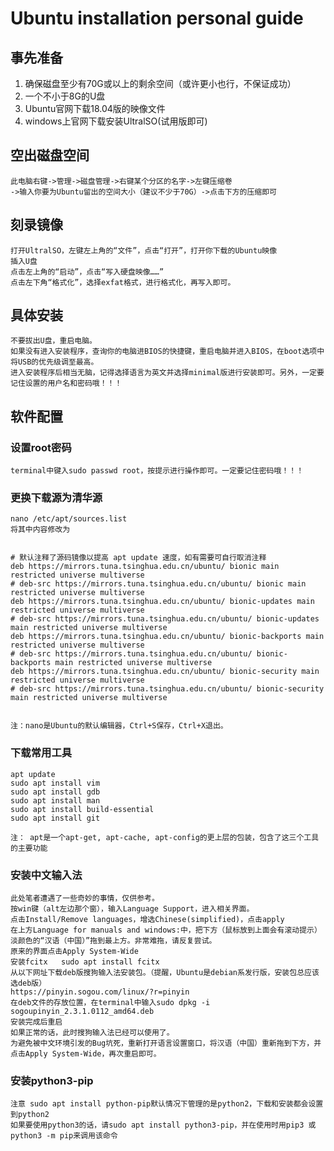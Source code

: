 # Ubuntu installation personal guide

## 事先准备
1. 确保磁盘至少有70G或以上的剩余空间（或许更小也行，不保证成功）
2. 一个不小于8G的U盘
3. Ubuntu官网下载18.04版的映像文件
4. windows上官网下载安装UltralSO(试用版即可)

## 空出磁盘空间
    此电脑右键->管理->磁盘管理->右键某个分区的名字->左键压缩卷
    ->输入你要为Ubuntu留出的空间大小（建议不少于70G）->点击下方的压缩即可

## 刻录镜像
    打开UltralSO，左键左上角的“文件”，点击“打开”，打开你下载的Ubuntu映像
    插入U盘
    点击左上角的“启动”，点击“写入硬盘映像……”
    点击左下角“格式化”，选择exfat格式，进行格式化，再写入即可。

## 具体安装
    不要拔出U盘，重启电脑。
    如果没有进入安装程序，查询你的电脑进BIOS的快捷键，重启电脑并进入BIOS，在boot选项中将USB的优先级调至最高。
    进入安装程序后相当无脑，记得选择语言为英文并选择minimal版进行安装即可。另外，一定要记住设置的用户名和密码哦！！！

## 软件配置
### 设置root密码
    terminal中键入sudo passwd root，按提示进行操作即可。一定要记住密码哦！！！

### 更换下载源为清华源
    nano /etc/apt/sources.list
    将其中内容修改为
    

    # 默认注释了源码镜像以提高 apt update 速度，如有需要可自行取消注释
    deb https://mirrors.tuna.tsinghua.edu.cn/ubuntu/ bionic main restricted universe multiverse
    # deb-src https://mirrors.tuna.tsinghua.edu.cn/ubuntu/ bionic main restricted universe multiverse
    deb https://mirrors.tuna.tsinghua.edu.cn/ubuntu/ bionic-updates main restricted universe multiverse
    # deb-src https://mirrors.tuna.tsinghua.edu.cn/ubuntu/ bionic-updates main restricted universe multiverse
    deb https://mirrors.tuna.tsinghua.edu.cn/ubuntu/ bionic-backports main restricted universe multiverse
    # deb-src https://mirrors.tuna.tsinghua.edu.cn/ubuntu/ bionic-backports main restricted universe multiverse
    deb https://mirrors.tuna.tsinghua.edu.cn/ubuntu/ bionic-security main restricted universe multiverse
    # deb-src https://mirrors.tuna.tsinghua.edu.cn/ubuntu/ bionic-security main restricted universe multiverse


    注：nano是Ubuntu的默认编辑器，Ctrl+S保存，Ctrl+X退出。

### 下载常用工具
    apt update
    sudo apt install vim
    sudo apt install gdb
    sudo apt install man
    sudo apt install build-essential
    sudo apt install git

    注： apt是一个apt-get, apt-cache, apt-config的更上层的包装，包含了这三个工具的主要功能

### 安装中文输入法
    此处笔者遭遇了一些奇妙的事情，仅供参考。
    按win键（alt左边那个窗），输入Language Support，进入相关界面。
    点击Install/Remove languages，增选Chinese(simplified)，点击apply
    在上方Language for manuals and windows:中，把下方（鼠标放到上面会有滚动提示）淡颜色的“汉语（中国）”拖到最上方。非常难拖，请反复尝试。
    原来的界面点击Apply System-Wide
    安装fcitx   sudo apt install fcitx
    从以下网址下载deb版搜狗输入法安装包。（提醒，Ubuntu是debian系发行版，安装包总应该选deb版）
    https://pinyin.sogou.com/linux/?r=pinyin
    在deb文件的存放位置，在terminal中输入sudo dpkg -i sogoupinyin_2.3.1.0112_amd64.deb
    安装完成后重启
    如果正常的话，此时搜狗输入法已经可以使用了。    
    为避免被中文环境引发的Bug坑死，重新打开语言设置窗口，将汉语（中国）重新拖到下方，并点击Apply System-Wide，再次重启即可。


### 安装python3-pip
    注意 sudo apt install python-pip默认情况下管理的是python2，下载和安装都会设置到python2
    如果要使用python3的话，请sudo apt install python3-pip，并在使用时用pip3 或 python3 -m pip来调用该命令